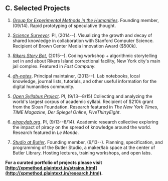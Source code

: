 ## C. Selected Projects

1. *[Group for Experimental Methods in the
   Humanities](http://xpmethod.github.io/)*. Founding member, (09/14). Rapid
prototyping of speculative thought.

1. *[Science Surveyor](https://science-surveyor.github.io/)*. PI, (2014--).
Visualizing the growth and decay of shared knowledge in collaboration with
Stanford Computer Science. Recipient of Brown Center Media Innovation Award
($500k).

1. *[Rikers Story
Bot](http://xpmethod.plaintext.in/public-discourse/rikersbot.html)*, (2015--).
Coding workshop + algorithmic storytelling set in and about Rikers Island
correctional facility, New York city's main jail complex. Featured in *Fast
Company*.

1. *[dh-notes](https://github.com/denten/dhnotes)*. Principal maintainer,
   (2013--). Lab notebooks, local knowledge, journal lists, tutorials, and other
useful information for the digital humanities community.

1. *[Open Syllabus Project](http://opensyllabusproject.org/)*. PI, (9/13--8/15)
   Collecting and analyzing the world's largest corpus of academic syllabi.
Recipient of $210k grant from the Sloan Foundation. Research featured in *The
New York Times*, *TIME Magazine*, *Der Spiegel Online*, *FiveThirtyEight*.

1. *[piracylab.org](http://xpmethod.plaintext.in/minimal-computing/piracyLab.html)*.
PI, (9/13--8/14). Academic research collective exploring the impact of piracy on
the spread of knowledge around the world. Research featured in *Le Monde*.

1. *[Studio at Butler](https://studio.cul.columbia.edu/)*. Founding member,
(9/13--). Planning, specification, and programming of the Butler Studio, a
maker/lab space at the center of Butler Library. Hosting lectures, training
workshops, and open labs.

**For a curated portfolio of projects please visit
[http://xpmethod.plaintext.in/strains.html](http://xpmethod.plaintext.in/research.html).**


